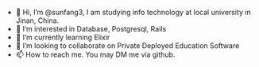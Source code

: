 - 👋 Hi, I’m @sunfang3, I am studying info technology at local university in Jinan, China.
- 👀 I’m interested in Database, Postgresql, Rails
- 🌱 I’m currently learning Elixir
- 💞️ I’m looking to collaborate on Private Deployed Education Software
- 📫 How to reach me. You may DM me via github.

<!---
sunfang3/sunfang3 is a ✨ special ✨ repository because its `README.md` (this file) appears on your GitHub profile.
You can click the Preview link to take a look at your changes.
--->
